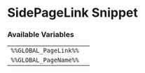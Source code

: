 # SidePageLink Snippet

### Available Variables
|||
|---|---|
| `%%GLOBAL_PageLink%%` |
| `%%GLOBAL_PageName%%` |
